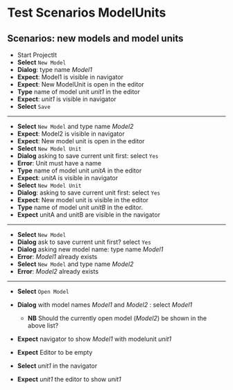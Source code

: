 # Test Scenarios ModelUnits

## Scenarios: new models and model units

* Start ProjectIt
* **Select** `New Model` 
* **Dialog**: type name *Model1*
* **Expect**: Model1 is visible in navigator
* **Expect**: New ModelUnit is open in the editor
* **Type** name of model unit *unit1* in the editor
* **Expect**: *unit1* is visible in navigator
* **Select** `Save`

------

* **Select** `New Model` and type name *Model2*
* **Expect**: Model2 is visible in navigator
* **Expect**: New model unit is open in the editor
* **Select** `New Model Unit`
* **Dialog** asking to save current unit first: select `Yes`
* **Error**: Unit must have a name
* **Type** name of model unit *unitA* in the editor
* **Expect**: *unitA* is visible in navigator
* **Select** `New Model Unit`
* **Dialog**: asking to save current unit first: select `Yes`
* **Expect**: New model unit is visible in the editor
* **Type** name of model unit *unitB* in the editor.
* **Expect** unitA and unitB are visible in the navigator

------

* **Select** `New Model` 
* **Dialog** ask to save current unit first? select `Yes`
* **Dialog** asking new model name:  type name *Model1*
* **Error**: *Model1*  already exists
* **Select** `New Model` and type name *Model2*
* **Error**: *Model2* already exists 

------

* **Select** `Open Model`

* **Dialog** with model names *Model1*  and *Model2* : select *Model1* 
  * **NB** Should the currently open model (*Model2*) be shown in the above list?

* **Expect** navigator to show *Model1* with modelunit *unit1*

* **Expect**  Editor to be empty

* **Select** *unit1* in the navigator

* **Expect** *unit1* the editor to show *unit1*
